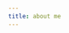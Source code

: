 ```yaml
---
title: about me
---
```


<head>
    <style>
        @keyframes jump {
            from {transform: translateY(-12vh); opacity: 0;}
            30% {transform: translateY(-8vh) scale(0.6, 1.2); opacity: 1; animation-timing-function: ease-in;}
            40% {transform: translateY(5vh) scale(3, 0.4);}
            60% {transform: translateY(-8vh) scale(0.9, 1.1); animation-timing-function: ease-in;}
            70% {transform: translateY(-5vh);}
            80% {transform: translateY(2vh) scale(1.3, 0.8);}
            to {transform: translateY(0vh);}
        }

        img {
            display: block;
            margin-left: auto;
            margin-right: auto;
            margin-top: 10vh;
            transition: transform 1s;
            animation: jump 1.5s;
        }

        img:hover {
            transform: rotate(360deg);
        }
    </style>
</head>

![](/images/guy.svg)

# hi, im kramo

<br>

i make software and art

you can contact me at my [socials](/social/) or via <a href="&#109;&#97;&#105;&#108;&#116;&#111;&#58;&#99;&#111;&#110;&#116;&#97;&#99;&#116;&#64;&#107;&#114;&#97;&#109;&#111;&#46;&#104;&#117;">email</a>

<br>
<br>

the source code for this website is available [here](https://github.com/kra-mo/kramo.hu)